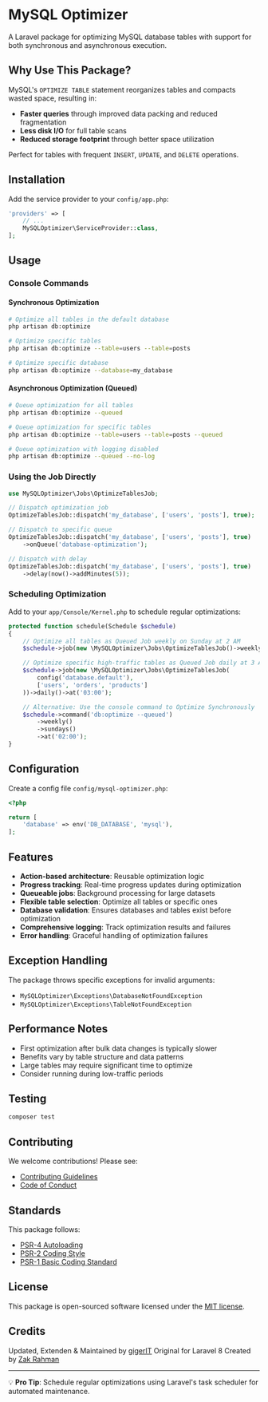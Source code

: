 # MySQL Optimizer

A Laravel package for optimizing MySQL database tables with support for both synchronous and asynchronous execution.

## Why Use This Package?

MySQL's `OPTIMIZE TABLE` statement reorganizes tables and compacts wasted space, resulting in:

- **Faster queries** through improved data packing and reduced fragmentation
- **Less disk I/O** for full table scans
- **Reduced storage footprint** through better space utilization

Perfect for tables with frequent `INSERT`, `UPDATE`, and `DELETE` operations.

## Installation

Add the service provider to your `config/app.php`:

```php
'providers' => [
    // ...
    MySQLOptimizer\ServiceProvider::class,
];
```

## Usage

### Console Commands

#### Synchronous Optimization
```bash
# Optimize all tables in the default database
php artisan db:optimize

# Optimize specific tables
php artisan db:optimize --table=users --table=posts

# Optimize specific database
php artisan db:optimize --database=my_database
```

#### Asynchronous Optimization (Queued)
```bash
# Queue optimization for all tables
php artisan db:optimize --queued

# Queue optimization for specific tables
php artisan db:optimize --table=users --table=posts --queued

# Queue optimization with logging disabled
php artisan db:optimize --queued --no-log
```

### Using the Job Directly

```php
use MySQLOptimizer\Jobs\OptimizeTablesJob;

// Dispatch optimization job
OptimizeTablesJob::dispatch('my_database', ['users', 'posts'], true);

// Dispatch to specific queue
OptimizeTablesJob::dispatch('my_database', ['users', 'posts'], true)
    ->onQueue('database-optimization');

// Dispatch with delay
OptimizeTablesJob::dispatch('my_database', ['users', 'posts'], true)
    ->delay(now()->addMinutes(5));
```

### Scheduling Optimization

Add to your `app/Console/Kernel.php` to schedule regular optimizations:

```php
protected function schedule(Schedule $schedule)
{
    // Optimize all tables as Queued Job weekly on Sunday at 2 AM
    $schedule->job(new \MySQLOptimizer\Jobs\OptimizeTablesJob()->weekly()->sundays()->at('02:00');

    // Optimize specific high-traffic tables as Queued Job daily at 3 AM
    $schedule->job(new \MySQLOptimizer\Jobs\OptimizeTablesJob(
        config('database.default'), 
        ['users', 'orders', 'products']
    ))->daily()->at('03:00');

    // Alternative: Use the console command to Optimize Synchronously
    $schedule->command('db:optimize --queued')
        ->weekly()
        ->sundays()
        ->at('02:00');
}
```

## Configuration

Create a config file `config/mysql-optimizer.php`:

```php
<?php

return [
    'database' => env('DB_DATABASE', 'mysql'),
];
```

## Features

- **Action-based architecture**: Reusable optimization logic
- **Progress tracking**: Real-time progress updates during optimization
- **Queueable jobs**: Background processing for large datasets
- **Flexible table selection**: Optimize all tables or specific ones
- **Database validation**: Ensures databases and tables exist before optimization
- **Comprehensive logging**: Track optimization results and failures
- **Error handling**: Graceful handling of optimization failures

## Exception Handling

The package throws specific exceptions for invalid arguments:

- `MySQLOptimizer\Exceptions\DatabaseNotFoundException`
- `MySQLOptimizer\Exceptions\TableNotFoundException`

## Performance Notes

- First optimization after bulk data changes is typically slower
- Benefits vary by table structure and data patterns
- Large tables may require significant time to optimize
- Consider running during low-traffic periods

## Testing

```bash
composer test
```

## Contributing

We welcome contributions! Please see:

- [Contributing Guidelines](CONTRIBUTING.md)
- [Code of Conduct](CODE_OF_CONDUCT.md)

## Standards

This package follows:

- [PSR-4 Autoloading](https://www.php-fig.org/psr/psr-4/)
- [PSR-2 Coding Style](https://www.php-fig.org/psr/psr-2/)
- [PSR-1 Basic Coding Standard](https://www.php-fig.org/psr/psr-1/)

## License

This package is open-sourced software licensed under the [MIT license](LICENSE).

## Credits

Updated, Extenden & Maintained by [gigerIT](https://github.com/gigerIT)
Original for Laravel 8 Created by [Zak Rahman](https://github.com/zakriyarahman)

---

💡 **Pro Tip**: Schedule regular optimizations using Laravel's task scheduler for automated maintenance.
